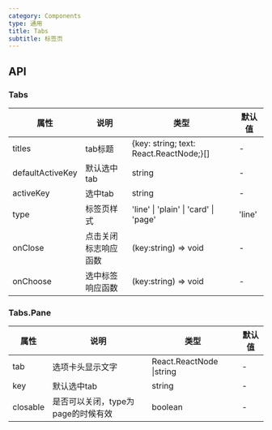```yaml
---
category: Components
type: 通用
title: Tabs
subtitle: 标签页
---
```

## API

### Tabs

| 属性 | 说明 | 类型 | 默认值 |
| --- | ---  | --- | ---   |
| titles | tab标题 |  {key: string; text: React.ReactNode;}[] | - |
| defaultActiveKey | 默认选中tab | string | - |
| activeKey | 选中tab | string | - |
| type | 标签页样式 | 'line' \| 'plain' \| 'card' \|  'page' | 'line' |
| onClose | 点击关闭标志响应函数 | (key:string) => void | - |
| onChoose | 选中标签响应函数 | (key:string) => void | - |

### Tabs.Pane

| 属性 | 说明 | 类型 | 默认值 |
| --- | ---  | --- | ---   |
| tab | 选项卡头显示文字 | React.ReactNode \|string | - |
| key | 默认选中tab | string | - |
| closable | 是否可以关闭，type为page的时候有效 | boolean | - |

